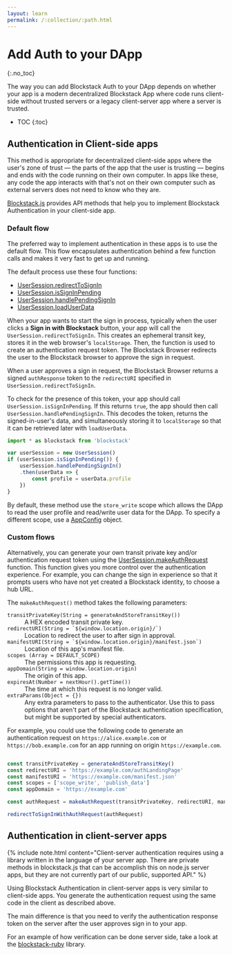 ```yaml
---
layout: learn
permalink: /:collection/:path.html
---
```

# Add Auth to your DApp
{:.no_toc}

The way you can add Blockstack Auth to your DApp depends on whether your
app is a modern decentralized Blockstack App where code runs client-side without
trusted servers or a legacy client-server app where a server is trusted.

* TOC
{:toc}

## Authentication in Client-side apps

This method is appropriate for decentralized client-side apps where the user's
zone of trust &mdash; the parts of the app that the user is trusting &mdash; begins and ends
with the code running on their own computer. In apps like these, any code the
app interacts with that's not on their own computer such as external servers
does not need to know who they are.

[Blockstack.js](https://blockstack.github.io/blockstack.js/) provides API
methods that help you to implement Blockstack Authentication in your client-side
app.

### Default flow

The preferred way to implement authentication in these apps is to use the
default flow. This flow encapsulates authentication behind a few function
calls and makes it very fast to get up and running.

The default process use these four functions:

- <a href="https://blockstack.github.io/blockstack.js/classes/usersession.html#redirecttosignin" target="_blank">UserSession.redirectToSignIn</a>
- <a href="https://blockstack.github.io/blockstack.js/classes/usersession.html#issigninpending" target="_blank">UserSession.isSignInPending</a>
- <a href="https://blockstack.github.io/blockstack.js/classes/usersession.html#handlependingsignin" target="_blank">UserSession.handlePendingSignIn</a>
- <a href="https://blockstack.github.io/blockstack.js/classes/usersession.html#loaduserdata" target="_blank">UserSession.loadUserData</a>

When your app wants to start the sign in process, typically when the user clicks
a **Sign in with Blockstack** button, your app will call the `UserSession.redirectToSignIn`.
This creates an ephemeral transit key, stores it in the web browser's
`localStorage`. Then, the function is used to create an authentication request token. The Blockstack Browser
redirects the user to the Blockstack browser to approve the sign in request.


When a user approves a sign in request, the Blockstack Browser returns a signed `authResponse` token to the `redirectURI` specified in `UserSession.redirectToSignIn`.

To check for the presence of this token, your app should call `UserSession.isSignInPending`. If this returns `true`, the app should then call `UserSession.handlePendingSignIn`. This decodes the token, returns the signed-in-user's data, and simultaneously storing it to `localStorage` so that it can be retrieved later with `loadUserData`.

```js
import * as blockstack from 'blockstack'

var userSession = new UserSession()
if (userSession.isSignInPending()) {
    userSession.handlePendingSignIn()
    .then(userData => {
        const profile = userData.profile
    })
}

```

By default, these method use the `store_write` scope which allows the DApp to read the user profile and read/write user data for the DApp. To specify a different scope, use a <a href="https://blockstack.github.io/blockstack.js/classes/appconfig.html" target="\_blank">AppConfig</a> object.

### Custom flows

Alternatively, you can generate your own transit private key and/or
authentication request token using the <a href="https://blockstack.github.io/blockstack.js/classes/usersession.html#makeauthrequest" target="_blank">UserSession.makeAuthRequest</a> function. This function gives you more control over the authentication experience. For example, you can change the sign in experience so that it prompts users who have not yet created a Blockstack identity, to choose a hub URL.

 The `makeAuthRequest()` method takes the following parameters:

<dl class="uk-description-list">
   <dt class="uk-text-lowercase">
      <code>transitPrivateKey(String = generateAndStoreTransitKey())</code>
   </dt>
   <dd>A HEX encoded transit private key.</dd>
   <dt class="uk-text-lowercase">
      <code>redirectURI(String = `${window.location.origin}/`)</code>
   </dt>
   <dd>Location to redirect the user to after sign in approval.</dd>
   <dt class="uk-text-lowercase">
      <code>manifestURI(String = `${window.location.origin}/manifest.json`)</code>
   </dt>
   <dd>
      Location of this app's manifest file.
      </dd>
   <dt class="uk-text-lowercase">
      <code>scopes (Array = DEFAULT_SCOPE)</code>
   </dt>
   <dd>The permissions this app is requesting.</dd>
   <dt class="uk-text-lowercase">
      <code>appDomain(String = window.location.origin)</code>
   </dt>
   <dd>The origin of this app.</dd>
   <dt class="uk-text-lowercase">
      <code>expiresAt(Number = nextHour().getTime())</code>
   </dt>
   <dd>The time at which this request is no longer valid.</dd>
   <dt class="uk-text-lowercase">
      <code>extraParams(Object = {})</code>
   </dt>
   <dd>Any extra parameters to pass to the authenticator. Use this to pass options that aren't part of the Blockstack authentication specification, but might be supported by special authenticators.</dd>
</dl>


For example, you could use the following code to generate an authentication
request on `https://alice.example.com` or `https://bob.example.com` for an app
running on origin `https://example.com`.

```js

const transitPrivateKey = generateAndStoreTransitKey()
const redirectURI = 'https://example.com/authLandingPage'
const manifestURI = 'https://example.com/manifest.json'
const scopes = ['scope_write', 'publish_data']
const appDomain = 'https://example.com'

const authRequest = makeAuthRequest(transitPrivateKey, redirectURI, manifestURI, scopes, appDomain)

redirectToSignInWithAuthRequest(authRequest)
```

## Authentication in client-server apps

{% include note.html content="Client-server authentication requires using a library written in the
language of your server app. There are private methods in blockstack.js that can
be accomplish this on node.js server apps, but they are not currently part of
our public, supported API." %}

Using Blockstack Authentication in client-server apps is very similar to
client-side apps. You generate the authentication request using the same code in
the client as described above.

The main difference is that you need to verify the authentication response token
on the server after the user approves sign in to your app.

For an example of how verification can be done server side, take a look at the
[blockstack-ruby](https://github.com/blockstack/blockstack-ruby#to-verify-an-auth-response)
library.
